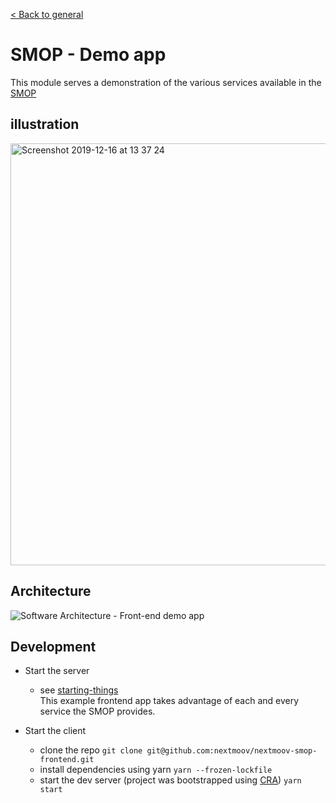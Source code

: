 [< Back to general](https://github.com/nextmoov/nextmoov-smop-general)

# SMOP - Demo app

This module serves a demonstration of the various services available in the [SMOP](https://github.com/nextmoov/nextmoov-smop-general)


## illustration
<img width="675" alt="Screenshot 2019-12-16 at 13 37 24" src="https://user-images.githubusercontent.com/10850995/70907760-00004180-200a-11ea-8d0e-8a9f54c97896.png">


## Architecture
![Software Architecture - Front-end demo app](https://user-images.githubusercontent.com/10850995/70332340-a9447c00-1841-11ea-9b74-b2325c76e5ac.jpg)


## Development


- Start the server
  -  see [starting-things](https://github.com/nextmoov/nextmoov-smop-general#starting-things)  
     This example frontend app takes advantage of each and every service the SMOP provides. 

- Start the client
  - clone the repo 
     `git clone git@github.com:nextmoov/nextmoov-smop-frontend.git`
  - install dependencies using yarn 
     `yarn --frozen-lockfile`
  - start the dev server (project was bootstrapped using [CRA](https://github.com/facebook/create-react-app))
     `yarn start`

